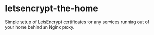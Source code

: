 # letsencrypt-the-home
Simple setup of LetsEncrypt certificates for any services running out of your home behind an Nginx proxy.
